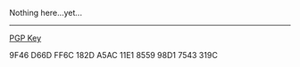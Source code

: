 Nothing here...yet...

---
[PGP Key](./tony.asc)

9F46 D66D FF6C 182D A5AC  11E1 8559 98D1 7543 319C
